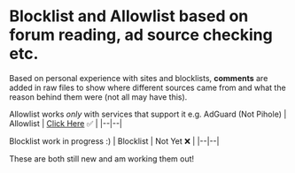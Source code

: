 
# Blocklist and Allowlist based on forum reading, ad source checking etc.

Based on personal experience with sites and blocklists, **comments** are added in raw files to show where different sources came from and what the reason behind them were (not all may have this).

Allowlist works *only* with services that support it e.g. AdGuard (Not Pihole)
| Allowlist | [Click Here](https://raw.githubusercontent.com/Harris-KA/Adguard-and-pihole-lists/main/allowlist.txt) ✅ |
|--|--|

Blocklist work in progress :)
| Blocklist | Not Yet ❌ |
|--|--|

These are both still new and am working them out!
